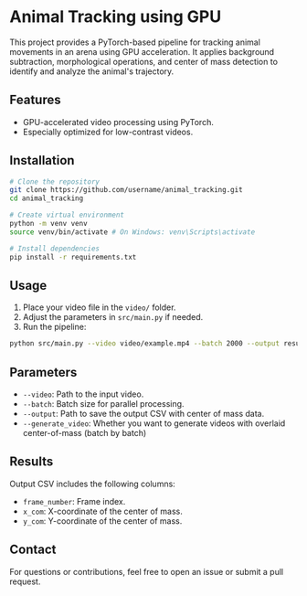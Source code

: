 # Animal Tracking using GPU

This project provides a PyTorch-based pipeline for tracking animal movements in an arena using GPU acceleration. It applies background subtraction, morphological operations, and center of mass detection to identify and analyze the animal's trajectory.

## Features
- GPU-accelerated video processing using PyTorch.
- Especially optimized for low-contrast videos.
  
## Installation
```bash
# Clone the repository
git clone https://github.com/username/animal_tracking.git
cd animal_tracking

# Create virtual environment
python -m venv venv
source venv/bin/activate # On Windows: venv\Scripts\activate

# Install dependencies
pip install -r requirements.txt
```

## Usage
1. Place your video file in the `video/` folder.
2. Adjust the parameters in `src/main.py` if needed.
3. Run the pipeline:
```bash
python src/main.py --video video/example.mp4 --batch 2000 --output results.csv --generate_video
```

## Parameters
- `--video`: Path to the input video.
- `--batch`: Batch size for parallel processing.
- `--output`: Path to save the output CSV with center of mass data.
- `--generate_video`: Whether you want to generate videos with overlaid center-of-mass (batch by batch)

## Results
Output CSV includes the following columns:
- `frame_number`: Frame index.
- `x_com`: X-coordinate of the center of mass.
- `y_com`: Y-coordinate of the center of mass.

## Contact
For questions or contributions, feel free to open an issue or submit a pull request.

